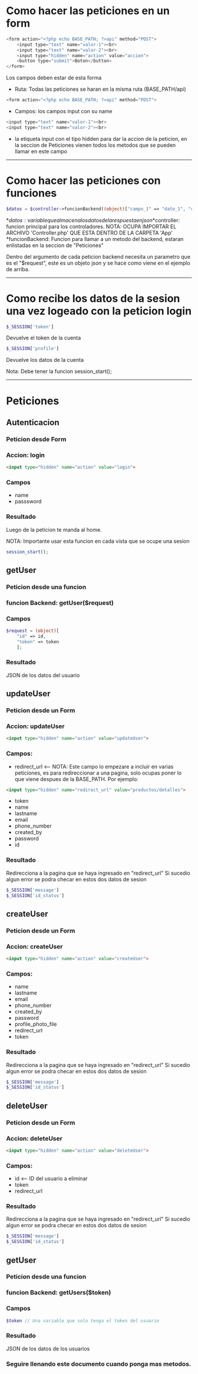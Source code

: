 # Como hacer las peticiones en un form

```php
<form action="<?php echo BASE_PATH; ?>api" method="POST">
    <input type="text" name="valor-1"><br>
    <input type="text" name="valor-2"><br>
    <input type="hidden" name="action" value="accion">
    <button type="submit">Boton</button>
</form>
```
Los campos deben estar de esta forma

* Ruta: Todas las peticiones se haran en la misma ruta (BASE_PATH/api)
```php
<form action="<?php echo BASE_PATH; ?>api" method="POST">
```

* Campos: los campos input con su name
```php
<input type="text" name="valor-1"><br>
<input type="text" name="valor-2"><br>
```

* la etiqueta input con el tipo hidden para dar la accion de la peticion, en la seccion de Peticiones vienen todos los metodos que se pueden llamar en este campo

<hr>

# Como hacer las peticiones con funciones

```php
$datos = $controller->funcionBackend((object)["campo_1" => "dato_1", "campo_2" => "dato_2"])
```

*$datos: variable que almacena los datos de la respuesta en json
*$controller: funcion principal para los controladores. NOTA: OCUPA IMPORTAR EL ARCHIVO 'Controller.php' QUE ESTA DENTRO DE LA CARPETA 'App'
*funcionBackend: Funcion para llamar a un metodo del backend, estaran enlistadas en la seccion de "Peticiones"

Dentro del argumento de cada peticion backend necesita un parametro que es el "$request", este es un objeto json y se hace como viene en el ejemplo de arriba.

<hr>

# Como recibe los datos de la sesion una vez logeado con la peticion login

```php
$_SESSION['token']
```

Devuelve el token de la cuenta

```php
$_SESSION['profile']
```

Devuelve los datos de la cuenta

Nota: Debe tener la funcion session_start();

<hr>

# Peticiones

## Autenticacion

### Peticion desde Form

### Accion: login

```html
<input type="hidden" name="action" value="login">
```

### Campos

* name
* passsword

### Resultado

Luego de la peticion te manda al home.

NOTA: Importante usar esta funcion en cada vista que se ocupe una sesion

```php
session_start();
```

## getUser

### Peticion desde una funcion

### funcion Backend: getUser($request)

### Campos

```php
$request = (object)[
    "id" => id,
    "token" => token
    ];
```

### Resultado

JSON de los datos del usuario

## updateUser

### Peticion desde un Form

### Accion: updateUser

```html
<input type="hidden" name="action" value="updateUser">
```

### Campos:
* redirect_url <-- NOTA: Este campo lo empezare a incluir en varias peticiones, es para redireccionar a una pagina, solo ocupas poner lo que viene despues de la BASE_PATH. Por ejemplo:

```html
<input type="hidden" name="redirect_url" value="productos/detalles">
```

* token
* name
* lastname
* email
* phone_number
* created_by
* password
* id

### Resultado

Redirecciona a la pagina que se haya ingresado en "redirect_url"
Si sucedio algun error se podra checar en estos dos datos de sesion

```php
$_SESSION['message']
$_SESSION['id_status']
```

## createUser

### Peticion desde un Form

### Accion: createUser

```html
<input type="hidden" name="action" value="createUser">
```

### Campos:
* name
* lastname
* email
* phone_number
* created_by
* password
* profile_photo_file
* redirect_url
* token

### Resultado

Redirecciona a la pagina que se haya ingresado en "redirect_url"
Si sucedio algun error se podra checar en estos dos datos de sesion

```php
$_SESSION['message']
$_SESSION['id_status']
```

## deleteUser

### Peticion desde un Form

### Accion: deleteUser

```html
<input type="hidden" name="action" value="deleteUser">
```

### Campos:
* id <-- ID del usuario a eliminar
* token
* redirect_url

### Resultado

Redirecciona a la pagina que se haya ingresado en "redirect_url"
Si sucedio algun error se podra checar en estos dos datos de sesion

```php
$_SESSION['message']
$_SESSION['id_status']
```

## getUser

### Peticion desde una funcion

### funcion Backend: getUsers($token)

### Campos

```php
$token // Una variable que solo tenga el token del usuario
```

### Resultado

JSON de los datos de los usuarios

### Seguire llenando este documento cuando ponga mas metodos.